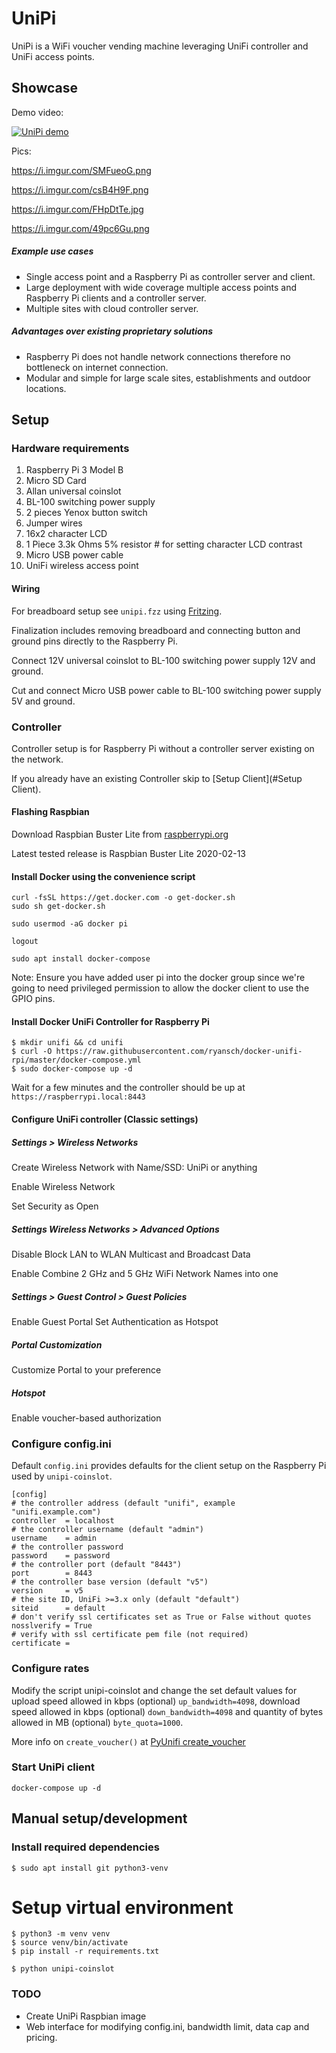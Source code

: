 # UniPi

UniPi is a WiFi voucher vending machine leveraging UniFi controller and UniFi access points. 

## Showcase 

Demo video:

[![UniPi demo](https://img.youtube.com/vi/2ENAeLyCjZY/0.jpg)](https://youtu.be/2ENAeLyCjZY)

Pics:

https://i.imgur.com/SMFueoG.png

https://i.imgur.com/csB4H9F.png

https://i.imgur.com/FHpDtTe.jpg

https://i.imgur.com/49pc6Gu.png

##### Example use cases

* Single access point and a Raspberry Pi as controller server and client.
* Large deployment with wide coverage multiple access points and Raspberry Pi clients and a controller server.
* Multiple sites with cloud controller server.

##### Advantages over existing proprietary solutions

* Raspberry Pi does not handle network connections therefore no bottleneck on internet connection.
* Modular and simple for large scale sites, establishments and outdoor locations.

## Setup

### Hardware requirements

1. Raspberry Pi 3 Model B
2. Micro SD Card
3. Allan universal coinslot
4. BL-100 switching power supply
5. 2 pieces Yenox button switch
6. Jumper wires
7. 16x2 character LCD
8. 1 Piece 3.3k Ohms 5% resistor # for setting character LCD contrast
9. Micro USB power cable
10. UniFi wireless access point

#### Wiring

For breadboard setup see `unipi.fzz` using [Fritzing](https://fritzing.org).

Finalization includes removing breadboard and connecting button and ground pins directly to the Raspberry Pi.

Connect 12V universal coinslot to BL-100 switching power supply 12V and ground.

Cut and connect Micro USB power cable to BL-100 switching power supply 5V and ground.

### Controller

Controller setup is for Raspberry Pi without a controller server existing on the network.

If you already have an existing Controller skip to [Setup Client](#Setup Client).

#### Flashing Raspbian

Download Raspbian Buster Lite from [raspberrypi.org](https://www.raspberrypi.org/downloads/raspbian/)

Latest tested release is Raspbian Buster Lite 2020-02-13

#### Install Docker using the convenience script

```
curl -fsSL https://get.docker.com -o get-docker.sh
sudo sh get-docker.sh

sudo usermod -aG docker pi

logout

sudo apt install docker-compose
```

Note: Ensure you have added user pi into the docker group since we're going to need privileged permission to allow the docker client to use the GPIO pins.

#### Install Docker UniFi Controller for Raspberry Pi

```
$ mkdir unifi && cd unifi
$ curl -O https://raw.githubusercontent.com/ryansch/docker-unifi-rpi/master/docker-compose.yml
$ sudo docker-compose up -d
```

Wait for a few minutes and the controller should be up at `https://raspberrypi.local:8443`

#### Configure UniFi controller (Classic settings)

##### Settings > Wireless Networks

Create Wireless Network with Name/SSD: UniPi or anything

Enable Wireless Network

Set Security as Open

##### Settings Wireless Networks > Advanced Options

Disable Block LAN to WLAN Multicast and Broadcast Data

Enable Combine 2 GHz and 5 GHz WiFi Network Names into one

##### Settings > Guest Control > Guest Policies

Enable Guest Portal
Set Authentication as Hotspot

##### Portal Customization

Customize Portal to your preference

##### Hotspot

Enable voucher-based authorization

### Configure config.ini

Default `config.ini` provides defaults for the client setup on the Raspberry Pi used by `unipi-coinslot`.

```
[config]
# the controller address (default "unifi", example "unifi.example.com")
controller 	= localhost
# the controller username (default "admin")
username 	= admin
# the controller password
password 	= password
# the controller port (default "8443")
port 		= 8443
# the controller base version (default "v5")
version 	= v5
# the site ID, UniFi >=3.x only (default "default")
siteid 		= default
# don't verify ssl certificates set as True or False without quotes
nosslverify = True
# verify with ssl certificate pem file (not required)
certificate =  
```

### Configure rates

Modify the script unipi-coinslot and change the set default values for upload speed allowed in kbps (optional) `up_bandwidth=4098`, download speed allowed in kbps (optional) `down_bandwidth=4098` and quantity of bytes allowed in MB (optional) `byte_quota=1000`.

More info on `create_voucher()` at [PyUnifi create_voucher](https://github.com/finish06/pyunifi#create_voucherself-number-quota-expire-up_bandwidthnone-down_bandwidthnone-byte_quotanone-notenone)

### Start UniPi client

```
docker-compose up -d
```

## Manual setup/development

### Install required dependencies

```
$ sudo apt install git python3-venv
```

# Setup virtual environment

```
$ python3 -m venv venv
$ source venv/bin/activate
$ pip install -r requirements.txt

$ python unipi-coinslot
```

### TODO

* Create UniPi Raspbian image
* Web interface for modifying config.ini, bandwidth limit, data cap and pricing.